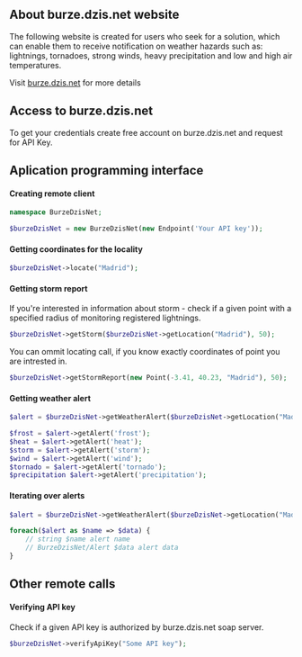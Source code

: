 ## About burze.dzis.net website

The following website is created for users who seek for a solution, which can enable them to receive notification on weather hazards such as: lightnings, tornadoes, strong winds, heavy precipitation and low and high air temperatures.

Visit [burze.dzis.net](http://www.burze.dzis.net) for more details

## Access to burze.dzis.net

To get your credentials create free account on burze.dzis.net and request for API Key.

## Aplication programming interface

#### Creating remote client

```php
namespace BurzeDzisNet;

$burzeDzisNet = new BurzeDzisNet(new Endpoint('Your API key'));
```

#### Getting coordinates for the locality

```php
$burzeDzisNet->locate("Madrid");
```

#### Getting storm report

If you're interested in information about storm - check if a given point with a specified radius of monitoring registered lightnings.

```php
$burzeDzisNet->getStorm($burzeDzisNet->getLocation("Madrid"), 50);
```

You can ommit locating call, if you know exactly coordinates of point you are intrested in.

```php
$burzeDzisNet->getStormReport(new Point(-3.41, 40.23, "Madrid"), 50);
```

#### Getting weather alert
```php
$alert = $burzeDzisNet->getWeatherAlert($burzeDzisNet->getLocation("Madrid"));

$frost = $alert->getAlert('frost');
$heat = $alert->getAlert('heat');
$storm = $alert->getAlert('storm');
$wind = $alert->getAlert('wind');
$tornado = $alert->getAlert('tornado');
$precipitation $alert->getAlert('precipitation');
```

#### Iterating over alerts
```php
$alert = $burzeDzisNet->getWeatherAlert($burzeDzisNet->getLocation("Madrid"));

foreach($alert as $name => $data) {
    // string $name alert name
    // BurzeDzisNet/Alert $data alert data
}
```


## Other remote calls

#### Verifying API key

Check if a given API key is authorized by burze.dzis.net soap server.

```php
$burzeDzisNet->verifyApiKey("Some API key");
```

